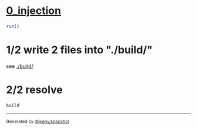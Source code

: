 # [0_injection](../../injections_build.test.mjs#L29)

```js
run()
```

# 1/2 write 2 files into "./build/"

see [./build/](./build/)

# 2/2 resolve

```js
build
```

---

<sub>
  Generated by <a href="https://github.com/jsenv/core/tree/main/packages/independent/snapshot">@jsenv/snapshot</a>
</sub>
